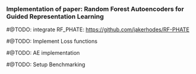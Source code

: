 ### Implementation of paper: Random Forest Autoencoders for Guided Representation Learning

#@TODO: integrate RF_PHATE:
https://github.com/jakerhodes/RF-PHATE

#@TODO: Implement Loss functions

#@TODO: AE implementation

#@TODO: Setup Benchmarking
